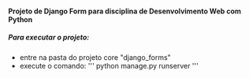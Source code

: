 #### Projeto de Django Form para disciplina de Desenvolvimento Web com Python

##### Para executar o projeto:
- entre na pasta do projeto core "django_forms"
- execute o comando:
'''
python manage.py runserver
'''

